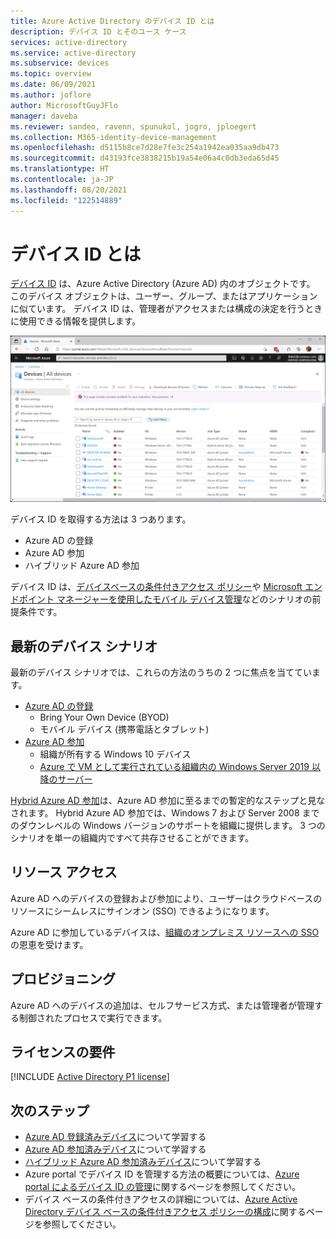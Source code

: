```yaml
---
title: Azure Active Directory のデバイス ID とは
description: デバイス ID とそのユース ケース
services: active-directory
ms.service: active-directory
ms.subservice: devices
ms.topic: overview
ms.date: 06/09/2021
ms.author: joflore
author: MicrosoftGuyJFlo
manager: daveba
ms.reviewer: sandeo, ravenn, spunukol, jogro, jploegert
ms.collection: M365-identity-device-management
ms.openlocfilehash: d5115b8ce7d28e7fe3c254a1942ea035aa9db473
ms.sourcegitcommit: d43193fce3838215b19a54e06a4c0db3eda65d45
ms.translationtype: HT
ms.contentlocale: ja-JP
ms.lasthandoff: 08/20/2021
ms.locfileid: "122514889"
---
```

# <a name="what-is-a-device-identity"></a>デバイス ID とは

[デバイス ID](/graph/api/resources/device?view=graph-rest-1.0&preserve-view=true) は、Azure Active Directory (Azure AD) 内のオブジェクトです。 このデバイス オブジェクトは、ユーザー、グループ、またはアプリケーションに似ています。 デバイス ID は、管理者がアクセスまたは構成の決定を行うときに使用できる情報を提供します。

![[Azure AD デバイス] ブレードに表示されるデバイス](./media/overview/azure-active-directory-devices-all-devices.png)

デバイス ID を取得する方法は 3 つあります。

- Azure AD の登録
- Azure AD 参加
- ハイブリッド Azure AD 参加

デバイス ID は、[デバイスベースの条件付きアクセス ポリシー](../conditional-access/require-managed-devices.md)や [Microsoft エンドポイント マネージャーを使用したモバイル デバイス管理](/mem/endpoint-manager-overview)などのシナリオの前提条件です。

## <a name="modern-device-scenario"></a>最新のデバイス シナリオ

最新のデバイス シナリオでは、これらの方法のうちの 2 つに焦点を当てています。 

- [Azure AD の登録](concept-azure-ad-register.md) 
   - Bring Your Own Device (BYOD)
   - モバイル デバイス (携帯電話とタブレット)
- [Azure AD 参加](concept-azure-ad-register.md)
   - 組織が所有する Windows 10 デバイス
   - [Azure で VM として実行されている組織内の Windows Server 2019 以降のサーバー](howto-vm-sign-in-azure-ad-windows.md)

[Hybrid Azure AD 参加](concept-azure-ad-join-hybrid.md)は、Azure AD 参加に至るまでの暫定的なステップと見なされます。 Hybrid Azure AD 参加では、Windows 7 および Server 2008 までのダウンレベルの Windows バージョンのサポートを組織に提供します。 3 つのシナリオを単一の組織内ですべて共存させることができます。

## <a name="resource-access"></a>リソース アクセス

Azure AD へのデバイスの登録および参加により、ユーザーはクラウドベースのリソースにシームレスにサインオン (SSO) できるようになります。

Azure AD に参加しているデバイスは、[組織のオンプレミス リソースへの SSO](azuread-join-sso.md) の恩恵を受けます。

## <a name="provisioning"></a>プロビジョニング

Azure AD へのデバイスの追加は、セルフサービス方式、または管理者が管理する制御されたプロセスで実行できます。

## <a name="license-requirements"></a>ライセンスの要件

[!INCLUDE [Active Directory P1 license](../../../includes/active-directory-p1-license.md)]

## <a name="next-steps"></a>次のステップ

- [Azure AD 登録済みデバイス](concept-azure-ad-register.md)について学習する
- [Azure AD 参加済みデバイス](concept-azure-ad-join.md)について学習する
- [ハイブリッド Azure AD 参加済みデバイス](concept-azure-ad-join-hybrid.md)について学習する
- Azure portal でデバイス ID を管理する方法の概要については、[Azure portal によるデバイス ID の管理](device-management-azure-portal.md)に関するページを参照してください。
- デバイス ベースの条件付きアクセスの詳細については、[Azure Active Directory デバイス ベースの条件付きアクセス ポリシーの構成](../conditional-access/require-managed-devices.md)に関するページを参照してください。
